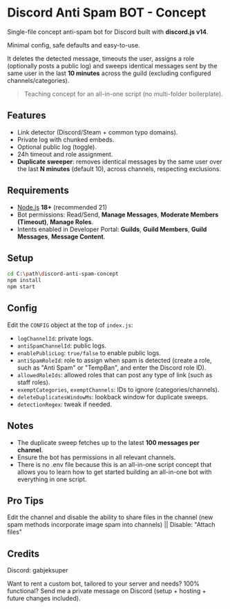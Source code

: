 # Discord Anti Spam BOT - Concept

Single-file concept anti-spam bot for Discord built with **discord.js v14**. 

Minimal config, safe defaults and easy-to-use. 

It deletes the detected message, timeouts the user, assigns a role (optionally posts a public log) and sweeps identical messages sent by the same user in the last **10 minutes** across the guild (excluding configured channels/categories).

> Teaching concept for an all-in-one script (no multi-folder boilerplate).

## Features
- Link detector (Discord/Steam + common typo domains).
- Private log with chunked embeds.
- Optional public log (toggle).
- 24h timeout and role assignment.
- **Duplicate sweeper**: removes identical messages by the same user over the last **N minutes** (default 10), across channels, respecting exclusions.

## Requirements
- [Node.js](https://nodejs.org/en/download) **18+** (recommended 21)
- Bot permissions: Read/Send, **Manage Messages**, **Moderate Members (Timeout)**, **Manage Roles**.
- Intents enabled in Developer Portal: **Guilds**, **Guild Members**, **Guild Messages**, **Message Content**.

## Setup
```bash
cd C:\path\discord-anti-spam-concept
npm install
npm start
```

## Config
Edit the `CONFIG` object at the top of `index.js`:
- `logChannelId`: private logs.
- `antiSpamChannelId`: public logs.
- `enablePublicLog`: `true/false` to enable public logs.
- `antiSpamRoleId`: role to assign when spam is detected (create a role, such as "Anti Spam" or "TempBan", and enter the Discord role ID).
- `allowedRoleIds`: allowed roles that can post any type of link (such as staff roles).
- `exemptCategories`, `exemptChannels`: IDs to ignore (categories/channels).
- `deleteDuplicatesWindowMs`: lookback window for duplicate sweeps.
- `detectionRegex`: tweak if needed.

## Notes
- The duplicate sweep fetches up to the latest **100 messages per channel**.
- Ensure the bot has permissions in all relevant channels.
- There is no .env file because this is an all-in-one script concept that allows you to learn how to get started building an all-in-one bot with everything in one script.

## Pro Tips
Edit the channel and disable the ability to share files in the channel (new spam methods incorporate image spam into channels) || Disable: "Attach files"

## Credits
Discord: gabjeksuper

Want to rent a custom bot, tailored to your server and needs? 100% functional? Send me a private message on Discord (setup + hosting + future changes included).
